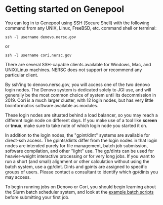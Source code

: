 # Getting started on Genepool

You can log in to Genepool using SSH (Secure Shell) with the following
command from any UNIX, Linux, FreeBSD, etc. command shell or terminal:

```
ssh -l username denovo.nersc.gov
```

or

```
ssh -l username cori.nersc.gov
```

There are several SSH-capable clients available for Windows, Mac, and
UNIX/Linux machines. NERSC does not support or recommend any
particular client.

By ssh'ing to denovo.nersc.gov, you will access one of the two denovo
login nodes. The Denovo system is dedicated solely to JGI use, and
will generally be the most common choice of system until its
decommission in 2019. Cori is a much larger cluster, with 12 login
nodes, but has very little bioinformatics software available as
modules.

These login nodes are situated behind a load balancer, so you may
reach a different login node on different days.  If you make use of a
tool like **screen** or **tmux**, make sure to take note of which
login node you started it on.

In addition to the login nodes, the "gpint/dint" systems are available
for direct-ssh access.  The gpints/dints differ from the login nodes
in that login nodes are intended purely for file management, batch job
submission, software compilation, and other "light" use. The gp/dints
can be used for heavier-weight interactive processing or for very long
jobs.  If you want to run a short (and small) alignment or other
calculation without using the batch system, use a gp/dint. Dints and
gpints are assigned to specific groups of users. Please contact a
consultant to identify which gp/dints you may access.

To begin running jobs on Denovo or Cori, you should begin learning
about the Slurm batch scheduler system, and look at
the [example batch scripts](../../jobs/examples/index.md) before submitting
your first job.
